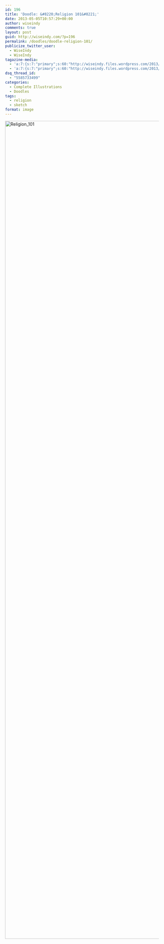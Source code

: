 ```yaml
---
id: 196
title: 'Doodle: &#8220;Religion 101&#8221;'
date: 2013-05-05T10:57:29+00:00
author: wiseindy
comments: true
layout: post
guid: http://wiseindy.com/?p=196
permalink: /doodles/doodle-religion-101/
publicize_twitter_user:
  - WiseIndy
  - WiseIndy
tagazine-media:
  - 'a:7:{s:7:"primary";s:60:"http://wiseindy.files.wordpress.com/2013/05/religion_101.png";s:6:"images";a:1:{s:60:"http://wiseindy.files.wordpress.com/2013/05/religion_101.png";a:6:{s:8:"file_url";s:60:"http://wiseindy.files.wordpress.com/2013/05/religion_101.png";s:5:"width";i:1000;s:6:"height";i:2789;s:4:"type";s:5:"image";s:4:"area";i:2789000;s:9:"file_path";b:0;}}s:6:"videos";a:0:{}s:11:"image_count";i:1;s:6:"author";s:8:"30670183";s:7:"blog_id";s:8:"50713731";s:9:"mod_stamp";s:19:"2013-05-05 07:57:29";}'
  - 'a:7:{s:7:"primary";s:60:"http://wiseindy.files.wordpress.com/2013/05/religion_101.png";s:6:"images";a:1:{s:60:"http://wiseindy.files.wordpress.com/2013/05/religion_101.png";a:6:{s:8:"file_url";s:60:"http://wiseindy.files.wordpress.com/2013/05/religion_101.png";s:5:"width";i:1000;s:6:"height";i:2789;s:4:"type";s:5:"image";s:4:"area";i:2789000;s:9:"file_path";b:0;}}s:6:"videos";a:0:{}s:11:"image_count";i:1;s:6:"author";s:8:"30670183";s:7:"blog_id";s:8:"50713731";s:9:"mod_stamp";s:19:"2013-05-05 07:57:29";}'
dsq_thread_id:
  - "5585733499"
categories:
  - Complete Illustrations
  - Doodles
tags:
  - religion
  - sketch
format: image
---
```

<img class="alignnone size-full wp-image-198" alt="Religion_101" src="http://wiseindy.com/wp-content/uploads/2013/05/religion_101.png" width="960" height="2677" />